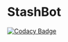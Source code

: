 # StashBot

[![Codacy Badge](https://api.codacy.com/project/badge/Grade/d082a9f2767f4bc99b0eda0464f7506d)](https://www.codacy.com/manual/Captious99/StashBot?utm_source=github.com&amp;utm_medium=referral&amp;utm_content=dmitrydnl/StashBot&amp;utm_campaign=Badge_Grade)
